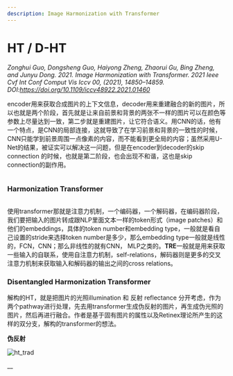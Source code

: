```yaml
---
description: Image Harmonization with Transformer
---
```


# HT / D-HT

_Zonghui Guo, Dongsheng Guo, Haiyong Zheng, Zhaorui Gu, Bing Zheng, and Junyu Dong. 2021. Image Harmonization with Transformer. 2021 Ieee Cvf Int Conf Comput Vis Iccv 00, (2021), 14850–14859. DOI:https://doi.org/10.1109/iccv48922.2021.01460_

encoder用来获取合成图片的上下文信息，decoder用来重建融合的新的图片，所以也就是两个阶段，首先就是让来自前景和背景的两张不一样的图片可以在颜色等参数上尽量达到一致，第二步就是重建图片，让它符合语义。用CNN的话，他有一个特点，是CNN的局部连接，这就导致了在学习前景和背景的一致性的时候，CNN只能学到前景周围一点像素的内容，而不能看到更全局的内容；虽然采用U-Net的结果，被证实可以解决这一问题，但是在encoder到decoder的skip connection 的时候，也就是第二阶段，也会出现不和谐，这也是skip connection的副作用。

<figure><img src="https://s2.loli.net/2022/05/29/Y5s1TrZOaNdiQqg.gif" alt=""><figcaption></figcaption></figure>

### Harmonization Transformer

<figure><img src="https://s2.loli.net/2022/06/09/vuMpqlyJG5EsLjZ.gif" alt=""><figcaption></figcaption></figure>

使用transformer那就是注意力机制，一个编码器，一个解码器，在编码器阶段，我们要把输入的图片转成跟NLP里面文本一样的token形式（image patches）和他们的embeddings，具体的token number和embedding type，一般就是看自己设置的stride来选择token number是多少，那么embedding type一般就是线性的，FCN，CNN；那么非线性的就有CNN， MLP之类的。**TRE**一般就是用来获取一些输入的自联系，使用自注意力机制，self-relations，解码器则是更多的交叉注意力机制来获取输入和解码器的输出之间的cross relations。

### Disentangled Harmonization Transformer

解构的HT，就是把图片的光照illumination 和 反射 reflectance 分开考虑，作为两个pathway进行处理，先去用transformer生成伪反射的图片，再生成伪光照的图片，然后再进行融合。作者是基于固有图片的属性以及Retinex理论所产生的这样的双分支，解构的transformer的想法。

**伪反射**

![ht\_trad](https://s2.loli.net/2022/06/09/cAg3aJptFyYwfIR.gif)

__
